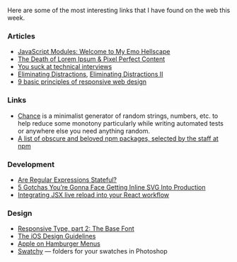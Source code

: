 Here are some of the most interesting links that I have found on the web this week.

### Articles

* [JavaScript Modules: Welcome to My Emo Hellscape](https://medium.com/@trek/last-week-i-had-a-small-meltdown-on-twitter-about-npms-future-plans-around-front-end-packaging-b424dd8d367a)
* [The Death of Lorem Ipsum & Pixel Perfect Content](http://bradfrost.com/blog/link/the-death-of-lorem-ipsum-pixel-perfect-content/)
* [You suck at technical interviews](http://seldo.com/weblog/2014/08/26/you_suck_at_technical_interviews)
* [Eliminating Distractions](http://davidwalsh.name/eliminating-distractions), [Eliminating Distractions II](http://davidwalsh.name/eliminating-distractions-again)
* [9 basic principles of responsive web design](http://blog.froont.com/9-basic-principles-of-responsive-web-design/)


### Links
* [Chance](http://chancejs.com/) is a minimalist generator of random strings, numbers, etc. to help reduce some monotony particularly while writing automated tests or anywhere else you need anything random.
* [A list of obscure and beloved npm packages, selected by the staff at npm](https://www.npmjs.org/package/npm-collection-staff-picks)


### Development
* [Are Regular Expressions Stateful?](http://ponyfoo.com/articles/stateful-regular-expressions)
* [5 Gotchas You’re Gonna Face Getting Inline SVG Into Production](http://css-tricks.com/gotchas-on-getting-svg-into-production/)
* [Integrating JSX live reload into your React workflow](http://gaearon.github.io/react-hot-loader/)

### Design
* [Responsive Type, part 2: The Base Font](http://8gramgorilla.com/responsive-type-part-2-the-base-font/)
* [The iOS Design Guidelines](http://iosdesign.ivomynttinen.com/)
* [Apple on Hamburger Menus](http://blog.manbolo.com/2014/06/30/apple-on-hamburger-menus)
* [Swatchy](http://swatchy.github.io/) — folders for your swatches in Photoshop
